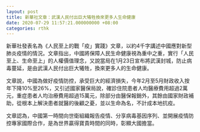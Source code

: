 ```yaml
---
layout: post
title: 新華社文章：武漢人民付出巨大犧牲換來更多人生命健康
date: 2020-07-29 11:57:21.000000000 +08:00
categories: rthk
---
```


新華社發表名為《人民至上的戰「疫」實踐》文章，以約4千字講述中國應對新型肺炎疫情的情況。文章指出，中國將保障人民生命健康視為重中之重，實行「人民至上、生命至上」的人權價值理念，又說當局在1月23日宣布將武漢封城，防止病毒蔓延，是由武漢人民付出巨大犧牲，換來更多人的生命健康。

文章說，中國為做好疫情防控，承受巨大的經濟損失，今年2月至5月財政收入按年下降10%至26%，又引述國家醫保局說，確診住院患者人均醫療費用超過2萬元，重症患者人均治療費用超過15萬元，除部分由醫保報銷外，其餘由國家財政補助，從根本上解決患者就醫的後顧之憂，並以生命為名，不計成本地抗疫。

文章認為，中國第一時間向世衛組織報告疫情、分享病毒基因序列、並開展疫情防控專家國際合作，是為世界贏得寶貴時間的同時，彰顯大國擔當。

